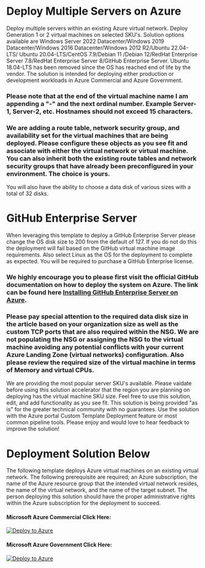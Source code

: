 # Deploy Multiple Servers on Azure

Deploy multiple servers within an existing Azure virtual network. Deploy Generation 1 or 2 virtual machines on selected SKU's. Solution options available are Windows Server 2022 Datacenter/Windows 2019 Datacenter/Windows 2016 Datacenter/Windows 2012 R2/Ubuntu 22.04-LTS/ Ubuntu 20.04-LTS/CentOS 7.9/Debian 11 /Debian 12/RedHat Enterprise Server 7.8/RedHat Enterprise Server 8/GitHub Enterprise Server. 
Ubuntu 18.04-LTS has been removed since the OS has reached end of life by the vendor.
The solution is intended for deploying either production or development workloads in Azure Commercial and Azure Government.
### Please note that at the end of the virtual machine name I am appending a "-" and the next ordinal number. Example Server-1, Server-2, etc. Hostnames should not exceed 15 characters.
### We are adding a route table, network security group, and availability set for the virtual machines that are being deployed. Please configure these objects as you see fit and associate with either the virtual network or virtual machine. You can also inherit both the existing route tables and network security groups that have already been preconfigured in your environment. The choice is yours.
You will also have the ability to choose a data disk of various sizes with a total of 32 disks.

# GitHub Enterprise Server

When leveraging this template to deploy a GitHub Enterprise Server please change the OS disk size to 200 from the default of 127. If you do not do this the deployment will fail based on the GitHub virtual machine image requirements. Also select Linux as the OS for the deployment to complete as expected. You will be required to purchase a GitHub Enterprise license.

### We highly encourage you to please first visit the official GitHub documentation on how to deploy the system on Azure. The link can be found here [Installing GitHub Enterprise Server on Azure](https://docs.github.com/en/enterprise-server@3.6/admin/installation/setting-up-a-github-enterprise-server-instance/installing-github-enterprise-server-on-azure). 
### Please pay special attention to the required data disk size in the article based on your organization size as well as the custom TCP ports that are also required within the NSG. We are not populating the NSG or assigning the NSG to the virtual machine avoiding any potential conflicts with your current Azure Landing Zone (virtual networks) configuration. Also please review the required size of the virtual machine in terms of Memory and virtual CPUs.

We are providing the most popular server SKU's available. Please vaidate before using this solution accelerator that the region you are planning on deploying has the virtual machine SKU size. 
Feel free to use this solution, edit, and add functionality as you see fit. This solution is being provided "as is" for the greater technical community with no guarantees. 
Use the solution with the Azure portal Custom Template Deployment feature or most common pipeline tools.
Please enjoy and would love to hear feedback to improve the solution! 

# Deployment Solution Below

The following template deploys Azure virtual machines on an existing virtual network. The following prerequisite are required; an Azure subscription, the name of the Azure resource group that the intended virtual network resides, the name of the virtual network, and the name of the target subnet. The person deploying this solution should have the proper administrative rights within the Azure subscription for the deployment to succeed.

#### Microsoft Azure Commercial Click Here: ####
[![Deploy to Azure](https://aka.ms/deploytoazurebutton)](https://portal.azure.com/#create/Microsoft.Template/uri/https%3A%2F%2Fraw.githubusercontent.com%2Fadelagar%2FDeployMultipleServers%2Fmain%2Fazuredeploy.json)

#### Microsoft Azure Government Click Here: ####

[![Deploy to Azure](https://aka.ms/deploytoazuregovbutton)](https://portal.azure.us/#create/Microsoft.Template/uri/https%3A%2F%2Fraw.githubusercontent.com%2Fadelagar%2FDeployMultipleServers%2Fmain%2Fazuredeploy.json)
